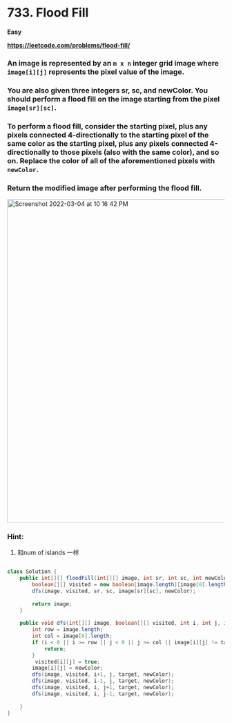 # 733. Flood Fill

**Easy**

**https://leetcode.com/problems/flood-fill/**

### An image is represented by an `m x n` integer grid image where `image[i][j]` represents the pixel value of the image.

### You are also given three integers sr, sc, and newColor. You should perform a flood fill on the image starting from the pixel `image[sr][sc]`.

### To perform a **flood fill**, consider the starting pixel, plus any pixels connected 4-directionally to the starting pixel of the same color as the starting pixel, plus any pixels connected 4-directionally to those pixels (also with the same color), and so on. Replace the color of all of the aforementioned pixels with `newColor`.

### Return the modified image after performing the flood fill.

<img width="748" alt="Screenshot 2022-03-04 at 10 16 42 PM" src="https://user-images.githubusercontent.com/37359804/156779394-07f82b81-e9b9-49c6-96e7-1e59cdfb24ec.png">

### Hint:
1. 和num of islands 一样

```java

class Solution {
    public int[][] floodFill(int[][] image, int sr, int sc, int newColor) {
        boolean[][] visited = new boolean[image.length][image[0].length];
        dfs(image, visited, sr, sc, image[sr][sc], newColor);
        
        return image;
    }
    
    public void dfs(int[][] image, boolean[][] visited, int i, int j, int target, int newColor) {
        int row = image.length;
        int col = image[0].length;
        if (i < 0 || i >= row || j < 0 || j >= col || image[i][j] != target || visited[i][j]) {
            return;
        }
         visited[i][j] = true;
        image[i][j] = newColor;
        dfs(image, visited, i+1, j, target, newColor);
        dfs(image, visited, i-1, j, target, newColor);
        dfs(image, visited, i, j+1, target, newColor);
        dfs(image, visited, i, j-1, target, newColor);
        
    }
}



```

